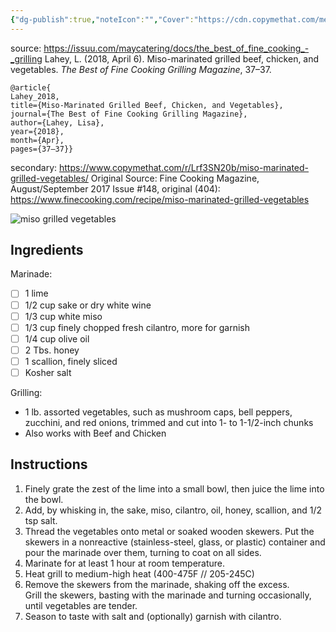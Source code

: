 ```yaml
---
{"dg-publish":true,"noteIcon":"","Cover":"https://cdn.copymethat.com/media/miso_marinated_grilled_vegetables_2022081601320218062004buzp.jpg","Rating":"*???untried*","permalink":"/recipes/miso-grilled-vegetable-marinade/","dgPassFrontmatter":true,"created":"","updated":""}
---
```


source:  https://issuu.com/maycatering/docs/the_best_of_fine_cooking_-_grilling
Lahey, L. (2018, April 6). Miso-marinated grilled beef, chicken, and vegetables. _The Best of Fine Cooking Grilling Magazine_, 37–37.
```
@article{
Lahey_2018, 
title={Miso-Marinated Grilled Beef, Chicken, and Vegetables}, 
journal={The Best of Fine Cooking Grilling Magazine}, 
author={Lahey, Lisa}, 
year={2018}, 
month={Apr}, 
pages={37–37}}
```

secondary: https://www.copymethat.com/r/Lrf3SN20b/miso-marinated-grilled-vegetables/
Original Source: Fine Cooking Magazine, August/September 2017 Issue #148, 
original (404): https://www.finecooking.com/recipe/miso-marinated-grilled-vegetables


![miso grilled vegetables](https://cdn.copymethat.com/media/miso_marinated_grilled_vegetables_2022081601320218062004buzp.jpg)

## Ingredients

Marinade:
- [ ] 1 lime
- [ ] 1/2 cup sake or dry white wine
- [ ] 1/3 cup white miso
- [ ] 1/3 cup finely chopped fresh cilantro, more for garnish
- [ ] 1/4 cup olive oil
- [ ] 2 Tbs. honey
- [ ] 1 scallion, finely sliced
- [ ] Kosher salt

Grilling:
- 1 lb. assorted vegetables, such as mushroom caps, bell peppers, zucchini, and red onions, trimmed and cut into 1- to 1-1/2-inch chunks
- Also works with Beef and Chicken

## Instructions

1. Finely grate the zest of the lime into a small bowl, then juice the lime into the bowl.
2. Add, by whisking in, the sake, miso, cilantro, oil, honey, scallion, and 1/2 tsp salt.
3. Thread the vegetables onto metal or soaked wooden skewers. Put the skewers in a nonreactive (stainless-steel, glass, or plastic) container and pour the marinade over them, turning to coat on all sides.
4. Marinate for at least 1 hour at room temperature.
5. Heat grill to medium-high heat (400-475F // 205-245C)
6. Remove the skewers from the marinade, shaking off the excess.  
   Grill the skewers, basting with the marinade and turning occasionally, until vegetables are tender. 
7. Season to taste with salt and (optionally) garnish with cilantro.